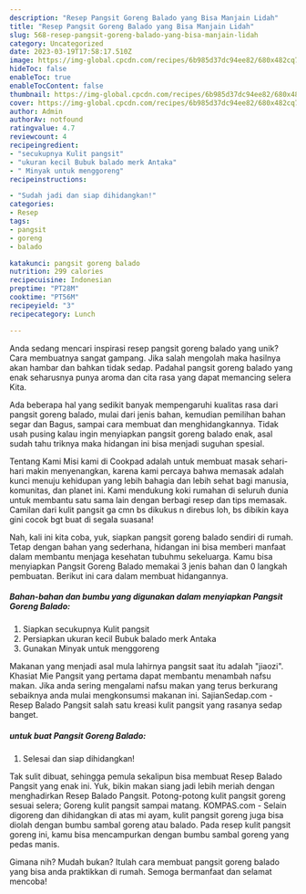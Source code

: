 ```yaml
---
description: "Resep Pangsit Goreng Balado yang Bisa Manjain Lidah"
title: "Resep Pangsit Goreng Balado yang Bisa Manjain Lidah"
slug: 568-resep-pangsit-goreng-balado-yang-bisa-manjain-lidah
category: Uncategorized
date: 2023-03-19T17:58:17.510Z
image: https://img-global.cpcdn.com/recipes/6b985d37dc94ee82/680x482cq70/pangsit-goreng-balado-foto-resep-utama.jpg
hideToc: false
enableToc: true
enableTocContent: false
thumbnail: https://img-global.cpcdn.com/recipes/6b985d37dc94ee82/680x482cq70/pangsit-goreng-balado-foto-resep-utama.jpg
cover: https://img-global.cpcdn.com/recipes/6b985d37dc94ee82/680x482cq70/pangsit-goreng-balado-foto-resep-utama.jpg
author: Admin
authorAv: notfound
ratingvalue: 4.7
reviewcount: 4
recipeingredient:
- "secukupnya Kulit pangsit"
- "ukuran kecil Bubuk balado merk Antaka"
- " Minyak untuk menggoreng"
recipeinstructions:

- "Sudah jadi dan siap dihidangkan!"
categories:
- Resep
tags:
- pangsit
- goreng
- balado

katakunci: pangsit goreng balado 
nutrition: 299 calories
recipecuisine: Indonesian
preptime: "PT28M"
cooktime: "PT56M"
recipeyield: "3"
recipecategory: Lunch

---
```





Anda sedang mencari inspirasi resep pangsit goreng balado yang unik? Cara membuatnya sangat gampang. Jika salah mengolah maka hasilnya akan hambar dan bahkan tidak sedap. Padahal pangsit goreng balado yang enak seharusnya punya aroma dan cita rasa yang dapat memancing selera Kita.





Ada beberapa hal yang sedikit banyak mempengaruhi kualitas rasa dari pangsit goreng balado, mulai dari jenis bahan, kemudian pemilihan bahan segar dan Bagus, sampai cara membuat dan menghidangkannya. Tidak usah pusing kalau ingin menyiapkan pangsit goreng balado enak,      asal sudah tahu triknya maka hidangan ini bisa menjadi suguhan spesial.














Tentang Kami Misi kami di Cookpad adalah untuk membuat masak sehari-hari makin menyenangkan, karena kami percaya bahwa memasak adalah kunci menuju kehidupan yang lebih bahagia dan lebih sehat bagi manusia, komunitas, dan planet ini. Kami mendukung koki rumahan di seluruh dunia untuk membantu satu sama lain dengan berbagi resep dan tips memasak. Camilan dari kulit pangsit ga cmn bs dikukus n direbus loh, bs dibikin kaya gini cocok bgt buat di segala suasana!






Nah, kali ini kita coba, yuk, siapkan pangsit goreng balado sendiri di rumah. Tetap dengan bahan yang sederhana, hidangan ini bisa memberi manfaat dalam membantu menjaga kesehatan tubuhmu sekeluarga. Kamu bisa menyiapkan Pangsit Goreng Balado memakai 3 jenis bahan dan 0 langkah pembuatan. Berikut ini cara dalam membuat hidangannya.

<!--inarticleads1-->

##### Bahan-bahan dan bumbu yang digunakan dalam menyiapkan Pangsit Goreng Balado:

1. Siapkan secukupnya Kulit pangsit
1. Persiapkan ukuran kecil Bubuk balado merk Antaka
1. Gunakan  Minyak untuk menggoreng


Makanan yang menjadi asal mula lahirnya pangsit saat itu adalah &#34;jiaozi&#34;. Khasiat Mie Pangsit yang pertama dapat membantu menambah nafsu makan. Jika anda sering mengalami nafsu makan yang terus berkurang sebaiknya anda mulai mengkonsumsi makanan ini. SajianSedap.com - Resep Balado Pangsit salah satu kreasi kulit pangsit yang rasanya sedap banget. 

<!--inarticleads2-->

#####  untuk buat Pangsit Goreng Balado:


1. Selesai dan siap dihidangkan!

Tak sulit dibuat, sehingga pemula sekalipun bisa membuat Resep Balado Pangsit yang enak ini. Yuk, bikin makan siang jadi lebih meriah dengan menghadirkan Resep Balado Pangsit. Potong-potong kulit pangsit goreng sesuai selera; Goreng kulit pangsit sampai matang. KOMPAS.com - Selain digoreng dan dihidangkan di atas mi ayam, kulit pangsit goreng juga bisa diolah dengan bumbu sambal goreng atau balado. Pada resep kulit pangsit goreng ini, kamu bisa mencampurkan dengan bumbu sambal goreng yang pedas manis. 

Gimana nih? Mudah bukan? Itulah cara membuat pangsit goreng balado yang bisa anda praktikkan di rumah. Semoga bermanfaat dan selamat mencoba!

